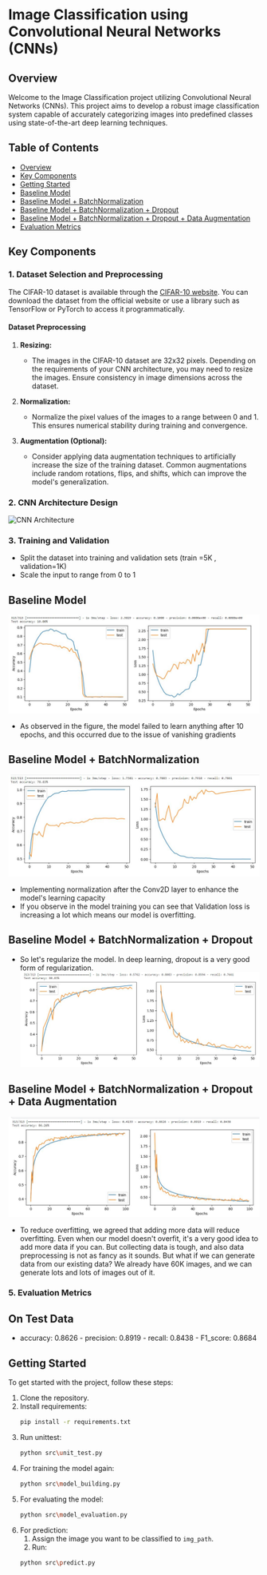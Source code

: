# Image Classification using Convolutional Neural Networks (CNNs)

## Overview

Welcome to the Image Classification project utilizing Convolutional Neural Networks (CNNs). This project aims to develop a robust image classification system capable of accurately categorizing images into predefined classes using state-of-the-art deep learning techniques.

## Table of Contents

- [Overview](#overview)
- [Key Components](#key-components)
- [Getting Started](#getting-started)
- [Baseline Model](#baseline-model)
- [Baseline Model + BatchNormalization](#baseline-model--batchnormalization)
- [Baseline Model + BatchNormalization + Dropout](#baseline-model--batchnormalization--dropout)
- [Baseline Model + BatchNormalization + Dropout + Data Augmentation](#baseline-model--batchnormalization--dropout--data-augmentation)
- [Evaluation Metrics](#evaluation-metrics)

## Key Components

### 1. Dataset Selection and Preprocessing

The CIFAR-10 dataset is available through the [CIFAR-10 website](https://www.cs.toronto.edu/~kriz/cifar.html). You can download the dataset from the official website or use a library such as TensorFlow or PyTorch to access it programmatically.

#### Dataset Preprocessing

1. **Resizing:**
   - The images in the CIFAR-10 dataset are 32x32 pixels. Depending on the requirements of your CNN architecture, you may need to resize the images. Ensure consistency in image dimensions across the dataset.

2. **Normalization:**
   - Normalize the pixel values of the images to a range between 0 and 1. This ensures numerical stability during training and convergence.

3. **Augmentation (Optional):**
   - Consider applying data augmentation techniques to artificially increase the size of the training dataset. Common augmentations include random rotations, flips, and shifts, which can improve the model's generalization.

### 2. CNN Architecture Design

![CNN Architecture]("reports/figures/model.png")

### 3. Training and Validation

- Split the dataset into training and validation sets (train =5K , validation=1K)
- Scale the input to range from 0 to 1

## Baseline Model

![Baseline Model](reports/figures/00-vanshing_grad.JPG)

- As observed in the figure, the model failed to learn anything after 10 epochs, and this occurred due to the issue of vanishing gradients

## Baseline Model + BatchNormalization

![Baseline Model + BatchNormalization](reports/figures/01-overfitting.JPG)

- Implementing normalization after the Conv2D layer to enhance the model's learning capacity
- If you observe in the model training you can see that Validation loss is increasing a lot which means our model is overfitting.

## Baseline Model + BatchNormalization + Dropout

- So let's regularize the model. In deep learning, dropout is a very good form of regularization.
![Baseline Model + BatchNormalization + Dropout](reports/figures/03-schedule_dropout.JPG)

## Baseline Model + BatchNormalization + Dropout + Data Augmentation

![Data Augmentation](reports/figures/05-augmented_data_100epochs.JPG)

- To reduce overfitting, we agreed that adding more data will reduce overfitting. Even when our model doesn't overfit, it's a very good idea to add more data if you can. But collecting data is tough, and also data preprocessing is not as fancy as it sounds. But what if we can generate data from our existing data? We already have 60K images, and we can generate lots and lots of images out of it.

### 5. Evaluation Metrics

## On Test Data
- accuracy: 0.8626 - precision: 0.8919 - recall: 0.8438 - F1_score: 0.8684

## Getting Started

To get started with the project, follow these steps:

1. Clone the repository.
2. Install requirements:
    ```bash
    pip install -r requirements.txt
    ```
3. Run unittest:
    ```bash
    python src\unit_test.py
    ```
4. For training the model again:
    ```bash
    python src\model_building.py
    ```
5. For evaluating the model:
    ```bash
    python src\model_evaluation.py
    ```
6. For prediction:
    1. Assign the image you want to be classified to `img_path`.
    2. Run:
    ```bash
    python src\predict.py
    ```

